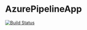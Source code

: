 # AzurePipelineApp
[![Build Status](https://dev.azure.com/SauravAZ400/AgileProject/_apis/build/status%2Fsaurav97sd.AzurePipelineApp?branchName=main)](https://dev.azure.com/SauravAZ400/AgileProject/_build/latest?definitionId=4&branchName=main)
